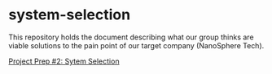 # system-selection
This repository holds the document describing what our group thinks are viable solutions to the pain point of our target company (NanoSphere Tech).

[Project Prep #2: Sytem Selection](projectprep2-systemselection.pdf) 
